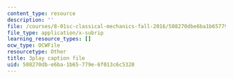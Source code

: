 ```yaml
---
content_type: resource
description: ''
file: /courses/8-01sc-classical-mechanics-fall-2016/508270dbe6ba1b65779e6f013c6c5328_ayIgWaBE0aw.srt
file_type: application/x-subrip
learning_resource_types: []
ocw_type: OCWFile
resourcetype: Other
title: 3play caption file
uid: 508270db-e6ba-1b65-779e-6f013c6c5328
---
```

